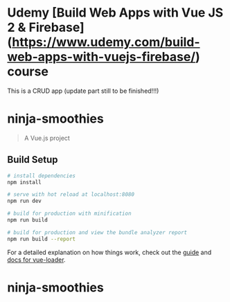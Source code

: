 # Udemy [Build Web Apps with Vue JS 2 & Firebase] (https://www.udemy.com/build-web-apps-with-vuejs-firebase/) course

This is a CRUD app (update part still to be finished!!!)

# ninja-smoothies

> A Vue.js project

## Build Setup

``` bash
# install dependencies
npm install

# serve with hot reload at localhost:8080
npm run dev

# build for production with minification
npm run build

# build for production and view the bundle analyzer report
npm run build --report
```

For a detailed explanation on how things work, check out the [guide](http://vuejs-templates.github.io/webpack/) and [docs for vue-loader](http://vuejs.github.io/vue-loader).
# ninja-smoothies
